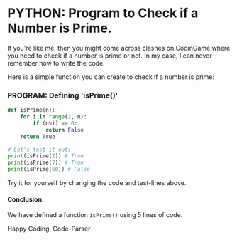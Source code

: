 # PYTHON: Program to Check if a Number is Prime.
If you're like me, then you might come across clashes on CodinGame where you need to check if a number is prime or not.
In my case, I can never remember how to write the code.

Here is a simple function you can create to check if a number is prime:

### PROGRAM: Defining 'isPrime()'
```python runnable
def isPrime(n):
    for i in range(2, n):
        if (n%i) == 0:
            return False
    return True

# Let's test it out:
print(isPrime(2)) # True
print(isPrime(7)) # True
print(isPrime(60)) # False
```
Try it for yourself by changing the code and test-lines above.

#### Conclusion:
We have defined a function ```isPrime()``` using 5 lines of code.

Happy Coding,
Code-Parser